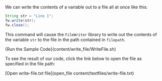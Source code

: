 We can write the contents of a variable out to a file all at once like this:

```java
String str = "Line 1";
fw.write(str);
fw.close();
```

This command will cause the `FileWriter` library to write out the contents of the variable `str` to the file in the path contained in `filepath`.

{Run the Sample Code}(content/write_file/WriteFile.sh)

To see the result of our code, click the link below to open the file as specified in the file path:

[Open write-file.txt file](open_file content/textfiles/write-file.txt)